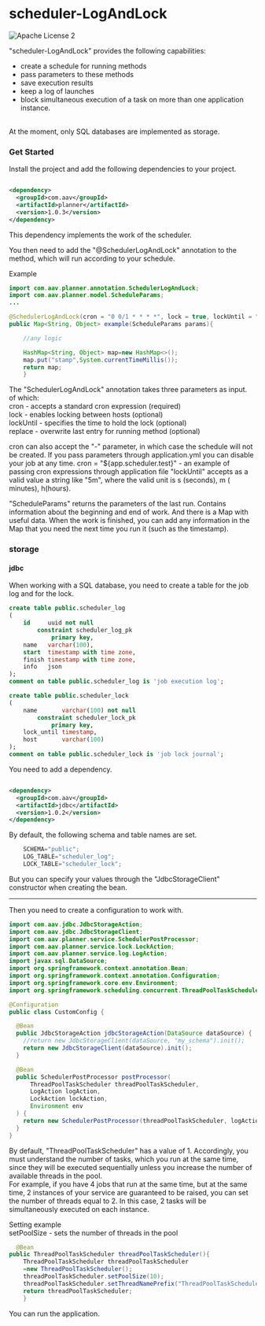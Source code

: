 scheduler-LogAndLock
========
![Apache License 2](https://img.shields.io/badge/license-ASF2-blue.svg)

"scheduler-LogAndLock" provides the following capabilities:
- create a schedule for running methods
- pass parameters to these methods
- save execution results
- keep a log of launches
- block simultaneous execution of a task on more than one application instance.
<br>
At the moment, only SQL databases are implemented as storage.

### Get Started

Install the project and add the following dependencies to your project.

~~~xml

<dependency>
  <groupId>com.aav</groupId>
  <artifactId>planner</artifactId>
  <version>1.0.3</version>
</dependency>
~~~

This dependency implements the work of the scheduler.

You then need to add the "@SchedulerLogAndLock" annotation to the method, which will run
according to your schedule.

Example

~~~java
import com.aav.planner.annotation.SchedulerLogAndLock;
import com.aav.planner.model.ScheduleParams;
...

@SchedulerLogAndLock(cron = "0 0/1 * * * *", lock = true, lockUntil = "10m")
public Map<String, Object> example(ScheduleParams params){

    //any logic

    HashMap<String, Object> map=new HashMap<>();
    map.put("stamp",System.currentTimeMillis());
    return map;
    }
~~~

The "SchedulerLogAndLock" annotation takes three parameters as input. <br>
of which: <br>
cron - accepts a standard cron expression (required) <br>
lock - enables locking between hosts (optional) <br>
lockUntil - specifies the time to hold the lock (optional)<br>
replace - overwrite last entry for running method (optional)

cron can also accept the "-" parameter, in which case the schedule will not be created.
If you pass parameters through application.yml you can disable your job at any time.
cron = "${app.scheduler.test}" - an example of passing cron expressions through application file
"lockUntil" accepts as a valid value a string like "5m", where the valid unit is s (seconds), m (
minutes), h(hours).

"ScheduleParams" returns the parameters of the last run. Contains information about the beginning
and end of work. And there is a Map with useful data. When the work is finished, you can add any
information in the Map that you need the next time you run it (such as the timestamp).

### storage

#### jdbc

When working with a SQL database, you need to create a table for the job log and for the lock.

~~~sql
create table public.scheduler_log
(
    id     uuid not null
        constraint scheduler_log_pk
            primary key,
    name   varchar(100),
    start  timestamp with time zone,
    finish timestamp with time zone,
    info   json
);
comment on table public.scheduler_log is 'job execution log';

create table public.scheduler_lock
(
    name       varchar(100) not null
        constraint scheduler_lock_pk
            primary key,
    lock_until timestamp,
    host       varchar(100)
);
comment on table public.scheduler_lock is 'job lock journal';
~~~

You need to add a dependency.

~~~xml

<dependency>
  <groupId>com.aav</groupId>
  <artifactId>jdbc</artifactId>
  <version>1.0.2</version>
</dependency>
~~~

By default, the following schema and table names are set.

~~~java
    SCHEMA="public";
    LOG_TABLE="scheduler_log";
    LOCK_TABLE="scheduler_lock";
~~~

But you can specify your values through the "JdbcStorageClient" constructor when creating the bean.
______________________________________

Then you need to create a configuration to work with.

~~~java
import com.aav.jdbc.JdbcStorageAction;
import com.aav.jdbc.JdbcStorageClient;
import com.aav.planner.service.SchedulerPostProcessor;
import com.aav.planner.service.lock.LockAction;
import com.aav.planner.service.log.LogAction;
import javax.sql.DataSource;
import org.springframework.context.annotation.Bean;
import org.springframework.context.annotation.Configuration;
import org.springframework.core.env.Environment;
import org.springframework.scheduling.concurrent.ThreadPoolTaskScheduler;

@Configuration
public class CustomConfig {

  @Bean
  public JdbcStorageAction jdbcStorageAction(DataSource dataSource) {
    //return new JdbcStorageClient(dataSource, "my_schema").init(); 
    return new JdbcStorageClient(dataSource).init();
  }

  @Bean
  public SchedulerPostProcessor postProcessor(
      ThreadPoolTaskScheduler threadPoolTaskScheduler,
      LogAction logAction,
      LockAction lockAction,
      Environment env
  ) {
    return new SchedulerPostProcessor(threadPoolTaskScheduler, logAction, lockAction, env);
  }
}
~~~

By default, "ThreadPoolTaskScheduler" has a value of 1. Accordingly, you must understand the number of tasks,
which you run at the same time, since they will be executed sequentially unless you increase
the number of available threads in the pool. <br>
For example, if you have 4 jobs that run at the same time,
but at the same time, 2 instances of your service are guaranteed to be raised, you can set the number of threads equal to 2.
In this case, 2 tasks will be simultaneously executed on each instance.

Setting example<br>
setPoolSize - sets the number of threads in the pool

~~~java
  @Bean
public ThreadPoolTaskScheduler threadPoolTaskScheduler(){
    ThreadPoolTaskScheduler threadPoolTaskScheduler
    =new ThreadPoolTaskScheduler();
    threadPoolTaskScheduler.setPoolSize(10);
    threadPoolTaskScheduler.setThreadNamePrefix("ThreadPoolTaskScheduler");
    return threadPoolTaskScheduler;
    }
~~~

You can run the application.
